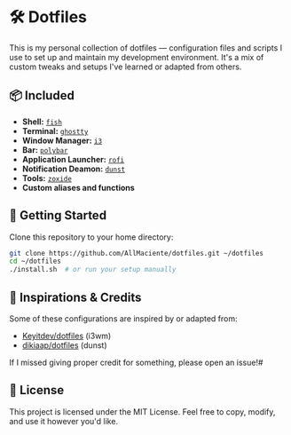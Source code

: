 # 🛠️ Dotfiles

This is my personal collection of dotfiles — configuration files and scripts I use to set up and maintain my development environment. It's a mix of custom tweaks and setups I've learned or adapted from others.

## 📦 Included

- **Shell:** [`fish`](https://fishshell.com/)
- **Terminal:** [`ghostty`](https://ghostty.org/)
- **Window Manager:** [`i3`](https://i3wm.org/)
- **Bar:** [`polybar`](https://github.com/polybar/polybar)
- **Application Launcher:** [`rofi`](https://github.com/davatorium/rofi)
- **Notification Deamon:** [`dunst`](https://github.com/dunst-project/dunst)
- **Tools:** [`zoxide`](https://github.com/ajeetdsouza/zoxide)
- **Custom aliases and functions**

## 🚀 Getting Started

Clone this repository to your home directory:

```bash
git clone https://github.com/AllMaciente/dotfiles.git ~/dotfiles
cd ~/dotfiles
./install.sh  # or run your setup manually
```

## 🙏 Inspirations & Credits

Some of these configurations are inspired by or adapted from:

- [Keyitdev/dotfiles](https://github.com/Keyitdev/dotfiles) (i3wm)
- [dikiaap/dotfiles](https://github.com/dikiaap/dotfiles) (dunst)

If I missed giving proper credit for something, please open an issue!#

## 📄 License

This project is licensed under the MIT License. Feel free to copy, modify, and use it however you'd like.
